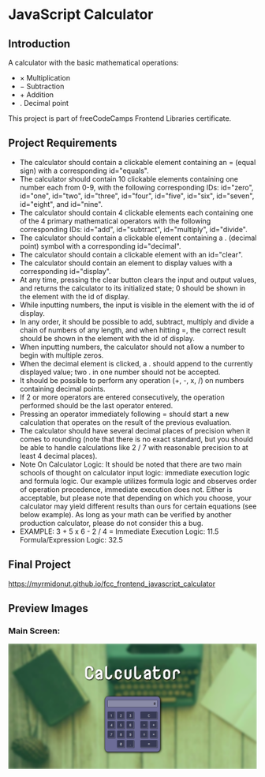 # JavaScript Calculator

## Introduction
A calculator with the basic mathematical operations:
* ×	Multiplication
* −	Subtraction
* \+	Addition
* .	Decimal point

This project is part of freeCodeCamps Frontend Libraries certificate.

## Project Requirements
* The calculator should contain a clickable element containing an = (equal sign) with a corresponding id="equals".
* The calculator should contain 10 clickable elements containing one number each from 0-9, with the following corresponding IDs: id="zero", id="one", id="two", id="three", id="four", id="five", id="six", id="seven", id="eight", and id="nine".
* The calculator should contain 4 clickable elements each containing one of the 4 primary mathematical operators with the following corresponding IDs: id="add", id="subtract", id="multiply", id="divide".
* The calculator should contain a clickable element containing a . (decimal point) symbol with a corresponding id="decimal".
* The calculator should contain a clickable element with an id="clear".
* The calculator should contain an element to display values with a corresponding id="display".
* At any time, pressing the clear button clears the input and output values, and returns the calculator to its initialized state; 0 should be shown in the element with the id of display.
* While inputting numbers, the input is visible in the element with the id of display.
* In any order, it should be possible to add, subtract, multiply and divide a chain of numbers of any length, and when hitting =, the correct result should be shown in the element with the id of display.
* When inputting numbers, the calculator should not allow a number to begin with multiple zeros.
* When the decimal element is clicked, a . should append to the currently displayed value; two . in one number should not be accepted.
* It should be possible to perform any operation (+, -, x, /) on numbers containing decimal points.
* If 2 or more operators are entered consecutively, the operation performed should be the last operator entered.
* Pressing an operator immediately following = should start a new calculation that operates on the result of the previous evaluation.
* The calculator should have several decimal places of precision when it comes to rounding (note that there is no exact standard, but you should be able to handle calculations like 2 / 7 with reasonable precision to at least 4 decimal places).
* Note On Calculator Logic: It should be noted that there are two main schools of thought on calculator input logic: immediate execution logic and formula logic. Our example utilizes formula logic and observes order of operation precedence, immediate execution does not. Either is acceptable, but please note that depending on which you choose, your calculator may yield different results than ours for certain equations (see below example). As long as your math can be verified by another production calculator, please do not consider this a bug.
* EXAMPLE: 3 + 5 x 6 - 2 / 4 =
Immediate Execution Logic: 11.5
Formula/Expression Logic: 32.5

## Final Project
https://myrmidonut.github.io/fcc_frontend_javascript_calculator

## Preview Images
### Main Screen:
![JavaScript Calculator](readme_images/javascript-calculator.png)
